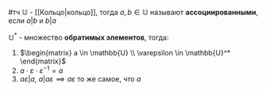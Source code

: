 #тч 
$\mathbb{U}$ - [[Кольцо|кольцо]], тогда $a, b \in \mathbb{U}$ называют **ассоциированными**, если $a | b$ и $b | a$

$\mathbb{U}^*$ - множество **обратимых элементов**, тогда:
1. $\begin{matrix} a \in \mathbb{U} \\ \varepsilon \in \mathbb{U}^* \end{matrix}$
2. $a \cdot \varepsilon \cdot \varepsilon^{-1} = a$
3. $a \varepsilon | a, \ a | a \varepsilon \implies a \varepsilon$ то же самое, что _a_
